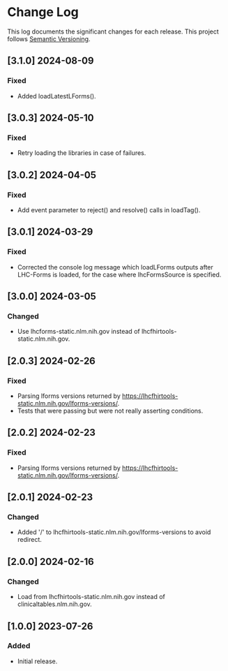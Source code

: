 # Change Log

This log documents the significant changes for each release.
This project follows [Semantic Versioning](http://semver.org/).

## [3.1.0] 2024-08-09
### Fixed
- Added loadLatestLForms().

## [3.0.3] 2024-05-10
### Fixed
- Retry loading the libraries in case of failures.

## [3.0.2] 2024-04-05
### Fixed
- Add event parameter to reject() and resolve() calls in loadTag().

## [3.0.1] 2024-03-29
### Fixed
- Corrected the console log message which loadLForms outputs after LHC-Forms is
  loaded, for the case where lhcFormsSource is specified.

## [3.0.0] 2024-03-05
### Changed
- Use lhcforms-static.nlm.nih.gov instead of lhcfhirtools-static.nlm.nih.gov.

## [2.0.3] 2024-02-26
### Fixed
- Parsing lforms versions returned by https://lhcfhirtools-static.nlm.nih.gov/lforms-versions/.
- Tests that were passing but were not really asserting conditions.

## [2.0.2] 2024-02-23
### Fixed
- Parsing lforms versions returned by https://lhcfhirtools-static.nlm.nih.gov/lforms-versions/.

## [2.0.1] 2024-02-23
### Changed
- Added '/' to lhcfhirtools-static.nlm.nih.gov/lforms-versions to avoid redirect.

## [2.0.0] 2024-02-16
### Changed
- Load from lhcfhirtools-static.nlm.nih.gov instead of clinicaltables.nlm.nih.gov.

## [1.0.0] 2023-07-26
### Added
- Initial release.
